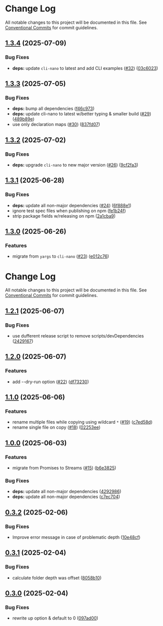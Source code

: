 # Change Log 

All notable changes to this project will be documented in this file. See [Conventional Commits](https://conventionalcommits.org) for commit guidelines.

## [1.3.4](https://github.com/ghiscoding/native-copyfiles/compare/v1.3.3...v1.3.4) (2025-07-09)

### Bug Fixes

* **deps:** update `cli-nano` to latest and add CLI examples ([#32](https://github.com/ghiscoding/native-copyfiles/issues/32)) ([03c6023](https://github.com/ghiscoding/native-copyfiles/commit/03c6023f05bf9b48039a8de375d577f4d1f495c7))

## [1.3.3](https://github.com/ghiscoding/native-copyfiles/compare/v1.3.2...v1.3.3) (2025-07-05)

### Bug Fixes

* **deps:** bump all dependencies ([f46c973](https://github.com/ghiscoding/native-copyfiles/commit/f46c973de31e43bb743e9e86f4dd5286017ddce8))
* **deps:** update cli-nano to latest w/better typing & smaller build ([#29](https://github.com/ghiscoding/native-copyfiles/issues/29)) ([489b89e](https://github.com/ghiscoding/native-copyfiles/commit/489b89e006e3522f8d3e9037a313bf9a726517e5))
* use only declaration maps ([#30](https://github.com/ghiscoding/native-copyfiles/issues/30)) ([837fd07](https://github.com/ghiscoding/native-copyfiles/commit/837fd078e375a43812907ea909e75b47bfed91a9))

## [1.3.2](https://github.com/ghiscoding/native-copyfiles/compare/v1.3.1...v1.3.2) (2025-07-02)

### Bug Fixes

* **deps:** upgrade `cli-nano` to new major version ([#26](https://github.com/ghiscoding/native-copyfiles/issues/26)) ([9cf2fa3](https://github.com/ghiscoding/native-copyfiles/commit/9cf2fa361d6899c112d3a0f20dac0c60b6927966))

## [1.3.1](https://github.com/ghiscoding/native-copyfiles/compare/v1.3.0...v1.3.1) (2025-06-28)

### Bug Fixes

* **deps:** update all non-major dependencies ([#24](https://github.com/ghiscoding/native-copyfiles/issues/24)) ([6f888e1](https://github.com/ghiscoding/native-copyfiles/commit/6f888e14b6a0c6f2cd3eac967ae1d9a01e3bb73a))
* ignore test spec files when publishing on npm ([fe1b24f](https://github.com/ghiscoding/native-copyfiles/commit/fe1b24f1d02fe76d45c4ec7fb941d994db5eb1ff))
* strip package fields w/releasing on npm ([2a1cba9](https://github.com/ghiscoding/native-copyfiles/commit/2a1cba90c43e83e5b78fa1d88ded75ea78cc4734))

## [1.3.0](https://github.com/ghiscoding/native-copyfiles/compare/v1.2.1...v1.3.0) (2025-06-26)

### Features

* migrate from `yargs` to `cli-nano` ([#23](https://github.com/ghiscoding/native-copyfiles/issues/23)) ([e012c76](https://github.com/ghiscoding/native-copyfiles/commit/e012c76120f45a267fd7f5efad3cde3ebdd9922b))

# Change Log
All notable changes to this project will be documented in this file.
See [Conventional Commits](https://conventionalcommits.org) for commit guidelines.

## [1.2.1](https://github.com/ghiscoding/native-copyfiles/compare/v1.2.0...v1.2.1) (2025-06-07)

### Bug Fixes

* use dufferent release script to remove scripts/devDependencies ([2429167](https://github.com/ghiscoding/native-copyfiles/commit/24291670d644a03e74891472cc9fe571561614e5))

## [1.2.0](https://github.com/ghiscoding/native-copyfiles/compare/v1.1.0...v1.2.0) (2025-06-07)

### Features

* add --dry-run option ([#22](https://github.com/ghiscoding/native-copyfiles/issues/22)) ([df73230](https://github.com/ghiscoding/native-copyfiles/commit/df732302fb2da4d4c8bc3621f955995c0240f5d2))

## [1.1.0](https://github.com/ghiscoding/native-copyfiles/compare/v1.0.0...v1.1.0) (2025-06-06)

### Features

* rename multiple files while copying using wildcard `*` ([#19](https://github.com/ghiscoding/native-copyfiles/issues/19)) ([c7ed58d](https://github.com/ghiscoding/native-copyfiles/commit/c7ed58dc0e5dece116a571dbc8cd3796c5aa9ea8))
* rename single file on copy ([#18](https://github.com/ghiscoding/native-copyfiles/issues/18)) ([02253ee](https://github.com/ghiscoding/native-copyfiles/commit/02253ee23bf0bf3469e3dee0f7e4ece9e7ae283b))

## [1.0.0](https://github.com/ghiscoding/native-copyfiles/compare/0.3.2...v1.0.0) (2025-06-03)

### Features

* migrate from Promises to Streams ([#15](https://github.com/ghiscoding/native-copyfiles/issues/15)) ([b6e3825](https://github.com/ghiscoding/native-copyfiles/commit/b6e38255e91bb8c9355a79de57ea38bf78949989))

### Bug Fixes

* **deps:** update all non-major dependencies ([4292986](https://github.com/ghiscoding/native-copyfiles/commit/4292986d655eb7a192b9b91ac8b6f3ec28ce893f))
* **deps:** update all non-major dependencies ([c7ec704](https://github.com/ghiscoding/native-copyfiles/commit/c7ec70410d0a9572ae842e27047d074a197a5d26))
## [0.3.2](https://github.com/ghiscoding/native-copyfiles/compare/0.3.1...0.3.2) (2025-02-06)

### Bug Fixes

* Improve error message in case of problematic depth ([10e48cf](https://github.com/ghiscoding/native-copyfiles/commit/10e48cf75b7e61f4b3b2d414fdc3aeaf0dec0a14))
## [0.3.1](https://github.com/ghiscoding/native-copyfiles/compare/0.3.0...0.3.1) (2025-02-04)

### Bug Fixes

* calculate folder depth was offset ([8058b10](https://github.com/ghiscoding/native-copyfiles/commit/8058b105eb1e23e25470a78f57690161e92057b3))
## [0.3.0](https://github.com/ghiscoding/native-copyfiles/compare/097ad00704a8c5612024d76d0f7ba232a174d938...0.3.0) (2025-02-04)

### Bug Fixes

* rewrite up option & default to 0 ([097ad00](https://github.com/ghiscoding/native-copyfiles/commit/097ad00704a8c5612024d76d0f7ba232a174d938))

